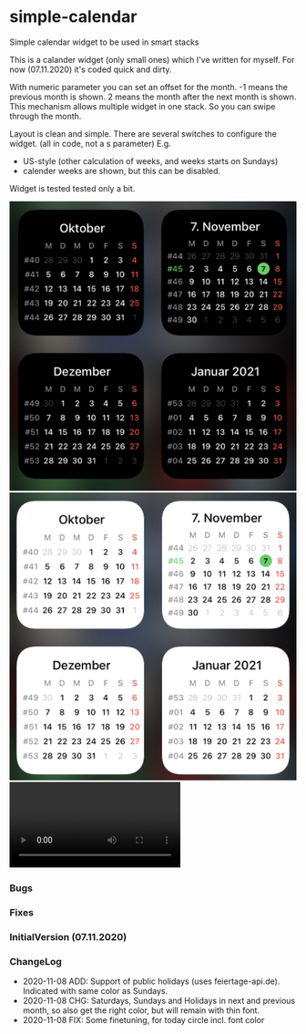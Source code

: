 # simple-calendar
Simple calendar widget to be used in smart stacks

This is a calander widget (only small ones) which I've written for myself. 
For now (07.11.2020) it's coded quick and dirty.

With numeric parameter you can set an offset for the month.
-1 means the previous month is shown.
2 means the month after the next month is shown.
This mechanism allows multiple widget in one stack. So you can swipe through the month.

Layout is clean and simple.
There are several switches to configure the widget. (all in code, not a s parameter)
E.g. 
  * US-style (other calculation of weeks, and weeks starts on Sundays)
  * calender weeks are shown, but this can be disabled.

Widget is tested tested only a bit.

![](IMG_0524.jpeg)
![](IMG_0525.jpeg)
![](RPReplay_Final1604782995.mov)

### Bugs

### Fixes

### InitialVersion (07.11.2020)


### ChangeLog
- 2020-11-08 ADD: Support of public holidays (uses feiertage-api.de). Indicated with same color as Sundays.
- 2020-11-08 CHG: Saturdays, Sundays and Holidays in next and previous month, so also get the right color, but will remain with thin font.
- 2020-11-08 FIX: Some finetuning, for today circle incl. font color
